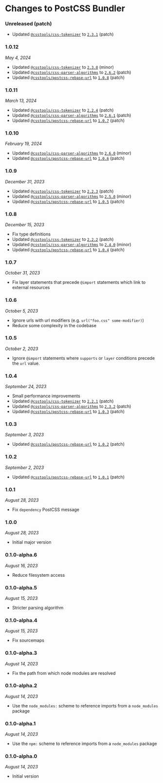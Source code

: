 # Changes to PostCSS Bundler

### Unreleased (patch)

- Updated [`@csstools/css-tokenizer`](https://github.com/csstools/postcss-plugins/tree/main/packages/css-tokenizer) to [`2.3.1`](https://github.com/csstools/postcss-plugins/tree/main/packages/css-tokenizer/CHANGELOG.md#231) (patch)

### 1.0.12

_May 4, 2024_

- Updated [`@csstools/css-tokenizer`](https://github.com/csstools/postcss-plugins/tree/main/packages/css-tokenizer) to [`2.3.0`](https://github.com/csstools/postcss-plugins/tree/main/packages/css-tokenizer/CHANGELOG.md#230) (minor)
- Updated [`@csstools/css-parser-algorithms`](https://github.com/csstools/postcss-plugins/tree/main/packages/css-parser-algorithms) to [`2.6.2`](https://github.com/csstools/postcss-plugins/tree/main/packages/css-parser-algorithms/CHANGELOG.md#262) (patch)
- Updated [`@csstools/postcss-rebase-url`](https://github.com/csstools/postcss-plugins/tree/main/plugins/postcss-rebase-url) to [`1.0.8`](https://github.com/csstools/postcss-plugins/tree/main/plugins/postcss-rebase-url/CHANGELOG.md#108) (patch)

### 1.0.11

_March 13, 2024_

- Updated [`@csstools/css-tokenizer`](https://github.com/csstools/postcss-plugins/tree/main/packages/css-tokenizer) to [`2.2.4`](https://github.com/csstools/postcss-plugins/tree/main/packages/css-tokenizer/CHANGELOG.md#224) (patch)
- Updated [`@csstools/css-parser-algorithms`](https://github.com/csstools/postcss-plugins/tree/main/packages/css-parser-algorithms) to [`2.6.1`](https://github.com/csstools/postcss-plugins/tree/main/packages/css-parser-algorithms/CHANGELOG.md#261) (patch)
- Updated [`@csstools/postcss-rebase-url`](https://github.com/csstools/postcss-plugins/tree/main/plugins/postcss-rebase-url) to [`1.0.7`](https://github.com/csstools/postcss-plugins/tree/main/plugins/postcss-rebase-url/CHANGELOG.md#107) (patch)

### 1.0.10

_February 19, 2024_

- Updated [`@csstools/css-parser-algorithms`](https://github.com/csstools/postcss-plugins/tree/main/packages/css-parser-algorithms) to [`2.6.0`](https://github.com/csstools/postcss-plugins/tree/main/packages/css-parser-algorithms/CHANGELOG.md#260) (minor)
- Updated [`@csstools/postcss-rebase-url`](https://github.com/csstools/postcss-plugins/tree/main/plugins/postcss-rebase-url) to [`1.0.6`](https://github.com/csstools/postcss-plugins/tree/main/plugins/postcss-rebase-url/CHANGELOG.md#106) (patch)

### 1.0.9

_December 31, 2023_

- Updated [`@csstools/css-tokenizer`](https://github.com/csstools/postcss-plugins/tree/main/packages/css-tokenizer) to [`2.2.3`](https://github.com/csstools/postcss-plugins/tree/main/packages/css-tokenizer/CHANGELOG.md#223) (patch)
- Updated [`@csstools/css-parser-algorithms`](https://github.com/csstools/postcss-plugins/tree/main/packages/css-parser-algorithms) to [`2.5.0`](https://github.com/csstools/postcss-plugins/tree/main/packages/css-parser-algorithms/CHANGELOG.md#250) (minor)
- Updated [`@csstools/postcss-rebase-url`](https://github.com/csstools/postcss-plugins/tree/main/plugins/postcss-rebase-url) to [`1.0.5`](https://github.com/csstools/postcss-plugins/tree/main/plugins/postcss-rebase-url/CHANGELOG.md#105) (patch)

### 1.0.8

_December 15, 2023_

- Fix type definitions
- Updated [`@csstools/css-tokenizer`](https://github.com/csstools/postcss-plugins/tree/main/packages/css-tokenizer) to [`2.2.2`](https://github.com/csstools/postcss-plugins/tree/main/packages/css-tokenizer/CHANGELOG.md#222) (patch)
- Updated [`@csstools/css-parser-algorithms`](https://github.com/csstools/postcss-plugins/tree/main/packages/css-parser-algorithms) to [`2.4.0`](https://github.com/csstools/postcss-plugins/tree/main/packages/css-parser-algorithms/CHANGELOG.md#240) (minor)
- Updated [`@csstools/postcss-rebase-url`](https://github.com/csstools/postcss-plugins/tree/main/plugins/postcss-rebase-url) to [`1.0.4`](https://github.com/csstools/postcss-plugins/tree/main/plugins/postcss-rebase-url/CHANGELOG.md#104) (patch)

### 1.0.7

_October 31, 2023_

- Fix layer statements that precede `@import` statements which link to external resources

### 1.0.6

_October 5, 2023_

- Ignore urls with url modifiers (e.g. `url("foo.css" some-modifier)`)
- Reduce some complexity in the codebase

### 1.0.5

_October 2, 2023_

- Ignore `@import` statements where `supports` or `layer` conditions precede the `url` value.

### 1.0.4

_September 24, 2023_

- Small performance improvements
- Updated [`@csstools/css-tokenizer`](https://github.com/csstools/postcss-plugins/tree/main/packages/css-tokenizer) to [`2.2.1`](https://github.com/csstools/postcss-plugins/tree/main/packages/css-tokenizer/CHANGELOG.md#221) (patch)
- Updated [`@csstools/css-parser-algorithms`](https://github.com/csstools/postcss-plugins/tree/main/packages/css-parser-algorithms) to [`2.3.2`](https://github.com/csstools/postcss-plugins/tree/main/packages/css-parser-algorithms/CHANGELOG.md#232) (patch)
- Updated [`@csstools/postcss-rebase-url`](https://github.com/csstools/postcss-plugins/tree/main/plugins/postcss-rebase-url) to [`1.0.3`](https://github.com/csstools/postcss-plugins/tree/main/plugins/postcss-rebase-url/CHANGELOG.md#103) (patch)

### 1.0.3

_September 3, 2023_

- Updated [`@csstools/postcss-rebase-url`](https://github.com/csstools/postcss-plugins/tree/main/plugins/postcss-rebase-url) to [`1.0.2`](https://github.com/csstools/postcss-plugins/tree/main/plugins/postcss-rebase-url/CHANGELOG.md#102) (patch)

### 1.0.2

_September 2, 2023_

- Updated [`@csstools/postcss-rebase-url`](https://github.com/csstools/postcss-plugins/tree/main/plugins/postcss-rebase-url) to [`1.0.1`](https://github.com/csstools/postcss-plugins/tree/main/plugins/postcss-rebase-url/CHANGELOG.md#101) (patch)

### 1.0.1

_August 28, 2023_

- Fix `dependency` PostCSS message

### 1.0.0

_August 28, 2023_

- Initial major version

### 0.1.0-alpha.6

_August 16, 2023_

- Reduce filesystem access

### 0.1.0-alpha.5

_August 15, 2023_

- Stricter parsing algorithm

### 0.1.0-alpha.4

_August 15, 2023_

- Fix sourcemaps

### 0.1.0-alpha.3

_August 14, 2023_

- Fix the path from which node modules are resolved

### 0.1.0-alpha.2

_August 14, 2023_

- Use the `node_modules:` scheme to reference imports from a `node_modules` package

### 0.1.0-alpha.1

_August 14, 2023_

- Use the `npm:` scheme to reference imports from a `node_modules` package

### 0.1.0-alpha.0

_August 14, 2023_

- Initial version
